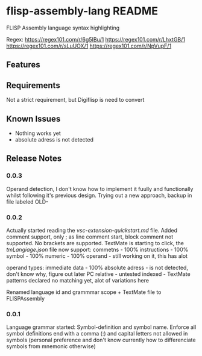 
# flisp-assembly-lang README
FLISP Assembly language syntax highlighting

Regex:
https://regex101.com/r/6g5IBu/1
https://regex101.com/r/LhxtGB/1
https://regex101.com/r/sLuUOX/1
https://regex101.com/r/NpVupF/1


## Features

## Requirements

Not a strict requirement, but Digiflisp is need to convert 

## Known Issues

- Nothing works yet
- absolute adress is not detected

## Release Notes
### 0.0.3
Operand detection, I don't know how to implement it fuully and functionally whilst following it's previous design. Trying out a new approach, backup in file labeled OLD-

### 0.0.2 
Actually started reading the *vsc-extension-quickstart.md* file. 
Added comment support, only ; as line comment start, block comment not supported.
No brackets are supported. 
TextMate is starting to click, the *tmLangiage.json* file now support: 
commetns - 100%
instructions - 100%
symbol - 100%
numeric - 100%
operand - still working on it, this has alot

operand types: 
immediate data - 100%
absolute adress - is  not detected, don't know why, figure out later
PC relative - untested
indexed - TextMate patterns declared no matching yet, alot of variations here


Renamed language id and grammmar scope + TextMate file to FLISPAssembly

### 0.0.1
Language grammar started:
Symbol-definition and symbol name. 
Enforce all symbol definitions end with a comma (:) and capital letters not allowed in symbols (personal preference and don't know currently how to differenciate symbols from mnemonic otherwise) 
